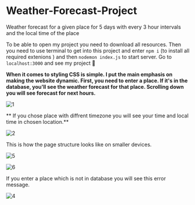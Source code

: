 # Weather-Forecast-Project
Weather forecast for a given place for 5 days with every 3 hour intervals and the local time of the place

To be able to open my project you need to download all resources.
Then you need to use terminal to get into this project and enter `npm i` (to install all required extenions )
and then `nodemon index.js` to start server. Go to `localhost:3000` and see my project :slightly_smiling_face:

**When it comes to styling CSS is simple. I put the main emphasis on making the website dynamic. 
First, you need to enter a place. If it's in the database, you'll see the weather forecast for that place. Scrolling down you will see forecast for next hours.**

![1](https://github.com/dawidryskala/Weather-Forecast-Project/assets/141305850/27118904-78a4-466a-bdd9-82e212688371)



** If you chose place with diffrent timezone you will see your time and local time in chosen location.**



![2](https://github.com/dawidryskala/Weather-Forecast-Project/assets/141305850/491dd343-40bf-4154-a012-a7e5906eb830)




This is how the page structure looks like on smaller devices.



![5](https://github.com/dawidryskala/Weather-Forecast-Project/assets/141305850/e047a03c-5643-4962-be32-e9f40aa8b939)

![6](https://github.com/dawidryskala/Weather-Forecast-Project/assets/141305850/ab522ff7-c0a0-4388-8d9d-6e5d660e1b77)



If you enter a place which is not in database you will see this error message. 



![4](https://github.com/dawidryskala/Weather-Forecast-Project/assets/141305850/99d7e59b-0d55-461a-a8ca-ee0f6966bd29)




